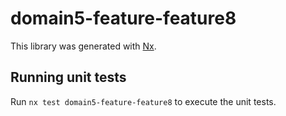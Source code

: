 # domain5-feature-feature8

This library was generated with [Nx](https://nx.dev).

## Running unit tests

Run `nx test domain5-feature-feature8` to execute the unit tests.
